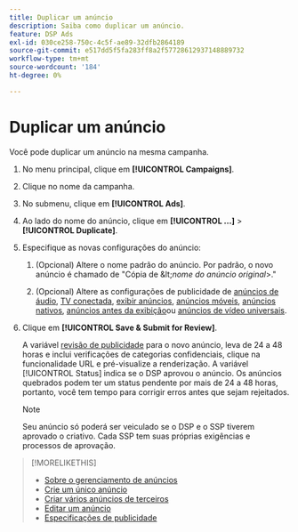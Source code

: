 ```yaml
---
title: Duplicar um anúncio
description: Saiba como duplicar um anúncio.
feature: DSP Ads
exl-id: 030ce258-750c-4c5f-ae89-32dfb2864189
source-git-commit: e517dd5f5fa283ff8a2f57728612937148889732
workflow-type: tm+mt
source-wordcount: '184'
ht-degree: 0%

---
```


# Duplicar um anúncio

Você pode duplicar um anúncio na mesma campanha.

1. No menu principal, clique em **[!UICONTROL Campaigns]**.

1. Clique no nome da campanha.

1. No submenu, clique em **[!UICONTROL Ads]**.

1. Ao lado do nome do anúncio, clique em  **[!UICONTROL ...]** > **[!UICONTROL Duplicate]**.

1. Especifique as novas configurações do anúncio:

   1. (Opcional) Altere o nome padrão do anúncio. Por padrão, o novo anúncio é chamado de &quot;Cópia de \&lt;*nome do anúncio original*\>.&quot;

   1. (Opcional) Altere as configurações de publicidade de [anúncios de áudio](ad-settings-audio.md), [TV conectada](ad-settings-connected-tv.md), [exibir anúncios](ad-settings-display.md), [anúncios móveis](ad-settings-mobile.md), [anúncios nativos](ad-settings-native.md), [anúncios antes da exibição](ad-settings-pre-roll.md)ou [anúncios de vídeo universais](ad-settings-universal-video.md).

1. Clique em **[!UICONTROL Save & Submit for Review]**.

   A variável [revisão de publicidade](ad-about.md) para o novo anúncio, leva de 24 a 48 horas e inclui verificações de categorias confidenciais, clique na funcionalidade URL e pré-visualize a renderização. A variável [!UICONTROL Status] indica se o DSP aprovou o anúncio. Os anúncios quebrados podem ter um status pendente por mais de 24 a 48 horas, portanto, você tem tempo para corrigir erros antes que sejam rejeitados.

   >[!NOTE]
   >
   >Seu anúncio só poderá ser veiculado se o DSP e o SSP tiverem aprovado o criativo. Cada SSP tem suas próprias exigências e processos de aprovação.

>[!MORELIKETHIS]
>
>* [Sobre o gerenciamento de anúncios](ad-about.md)
>* [Crie um único anúncio](ad-create.md)
>* [Criar vários anúncios de terceiros](ad-create-multiple.md)
>* [Editar um anúncio](ad-edit.md)
>* [Especificações de publicidade](ad-specs.md)
